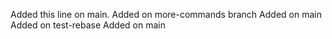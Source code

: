 Added this line on main.
Added on more-commands branch
Added on main
Added on test-rebase
Added on main
